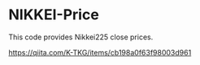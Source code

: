 # NIKKEI-Price
This code provides Nikkei225 close prices.

https://qiita.com/K-TKG/items/cb198a0f63f98003d961
